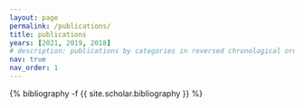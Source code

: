 ```yaml
---
layout: page
permalink: /publications/
title: publications
years: [2021, 2019, 2018]
# description: publications by categories in reversed chronological order. generated by jekyll-scholar.
nav: true
nav_order: 1
---
```

<!-- _pages/publications.md -->
<div class="publications">

{% bibliography -f {{ site.scholar.bibliography }} %}

</div>
